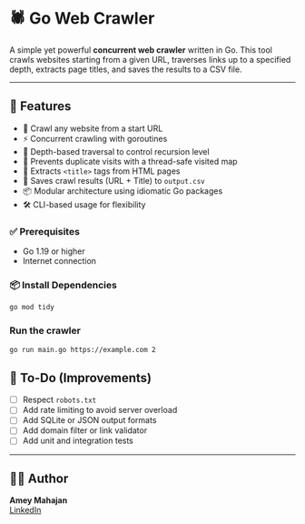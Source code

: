 # 🕷️ Go Web Crawler

A simple yet powerful **concurrent web crawler** written in Go. This tool crawls websites starting from a given URL, traverses links up to a specified depth, extracts page titles, and saves the results to a CSV file.

---

## 📌 Features

- 🔗 Crawl any website from a start URL
- ⚡ Concurrent crawling with goroutines
- 🎯 Depth-based traversal to control recursion level
- 🔐 Prevents duplicate visits with a thread-safe visited map
- 🧠 Extracts `<title>` tags from HTML pages
- 📄 Saves crawl results (URL + Title) to `output.csv`
- 📦 Modular architecture using idiomatic Go packages
- 🛠️ CLI-based usage for flexibility

### ✅ Prerequisites

- Go 1.19 or higher
- Internet connection

### 📦 Install Dependencies

```bash
go mod tidy
```

### Run the crawler

```bash
go run main.go https://example.com 2
```

## 📌 To-Do (Improvements)

- [ ] Respect `robots.txt`
- [ ] Add rate limiting to avoid server overload
- [ ] Add SQLite or JSON output formats
- [ ] Add domain filter or link validator
- [ ] Add unit and integration tests

---

## 🧑‍💻 Author

**Amey Mahajan**  
[LinkedIn](https://www.linkedin.com/in/mahajanamu/)
